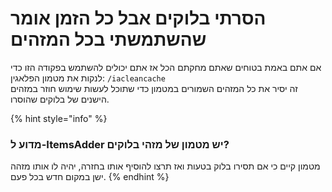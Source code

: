 # הסרתי בלוקים אבל כל הזמן אומר שהשתמשתי בכל המזהים

אם אתם באמת בטוחים שאתם מחקתם הכל אז אתם יכולים להשתמש בפקודה הזו כדי לנקות את מטמון הפלאגין: `/iacleancache`\
זה יסיר את כל המזהים השמורים במטמון כדי שתוכל לעשות שימוש חוזר במזהים הישנים של בלוקים שהוסרו.

{% hint style="info" %}
### מדוע ל-ItemsAdder יש מטמון של מזהי בלוקים?

מטמון קיים כי אם תסירו בלוק בטעות ואז תרצו להוסיף אותו בחזרה, יהיה לו אותו מזהה ישן במקום חדש בכל פעם.
{% endhint %}
